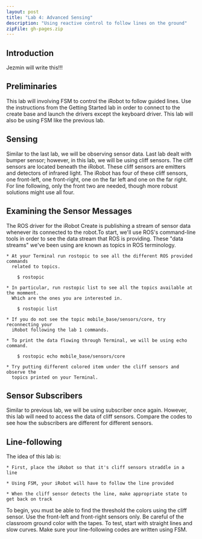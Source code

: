 ```yaml
---
layout: post
title: "Lab 4: Advanced Sensing"
description: "Using reactive control to follow lines on the ground"
zipFile: gh-pages.zip
---
```



Introduction
--------------

Jezmin will write this!!!

Preliminaries
--------------

This lab will involving FSM to control the iRobot to follow guided lines. 
Use the instructions from the Getting Started lab in order to 
connect to the create base and launch the drivers except the keyboard driver. 
This lab will also be using FSM like the previous lab.

Sensing
--------------

Similar to the last lab, we will be observing sensor data. Last lab dealt with 
bumper sensor; however, in this lab, we will be using cliff sensors. The cliff 
sensors are located beneath the iRobot. These cliff sensors are emitters and 
detectors of infrared light. The iRobot has four of these cliff sensors, 
one front-left, one front-right, one on the far left and one on the far right. 
For line following, only the front two are needed, though more robust solutions 
might use all four.

Examining the Sensor Messages
--------------

The ROS driver for the iRobot Create is publishing a stream of sensor data whenever 
its connected to the robot.To start, we'll use ROS's command-line tools in order 
to see the data stream that ROS is providing. These "data streams" we've been 
using are known as topics in ROS terminology.

	* At your Terminal run rostopic to see all the different ROS provided commands
	  related to topics.

		$ rostopic

	* In particular, run rostopic list to see all the topics available at the momment.
	  Which are the ones you are interested in.

		$ rostopic list

	* If you do not see the topic mobile_base/sensors/core, try reconnecting your
	  iRobot following the lab 1 commands.

	* To print the data flowing through Terminal, we will be using echo command.

		$ rostopic echo mobile_base/sensors/core

	* Try putting different colored item under the cliff sensors and observe the
	  topics printed on your Terminal.

Sensor Subscribers
--------------

Similar to previous lab, we will be using subscriber once again. However, this 
lab will need to access the data of cliff sensors. Compare the codes to see 
how the subscribers are different for different sensors.

Line-following
--------------

The idea of this lab is:

	* First, place the iRobot so that it's cliff sensors straddle in a line

	* Using FSM, your iRobot will have to follow the line provided

	* When the cliff sensor detects the line, make appropriate state to get back on track

To begin, you must be able to find the threshold the colors using the cliff sensor. Use the 
front-left and front-right sensors only. Be careful of the classroom ground color with 
the tapes. To test, start with straight lines and slow curves. Make sure your line-following 
codes are written using FSM.